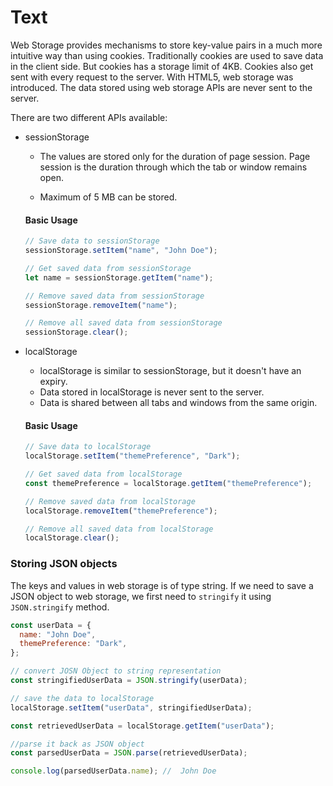 # Text

Web Storage provides mechanisms to store key-value pairs in a much more intuitive way than using cookies. Traditionally cookies are used to save data in the client side. But cookies has a storage limit of 4KB. Cookies also get sent with every request to the server. With HTML5, web storage was introduced. The data stored using web storage APIs are never sent to the server.

There are two different APIs available:

- sessionStorage

  - The values are stored only for the duration of page session. Page session is the duration through which the tab or window remains open.

  - Maximum of 5 MB can be stored.

  #### Basic Usage

  ```js
  // Save data to sessionStorage
  sessionStorage.setItem("name", "John Doe");

  // Get saved data from sessionStorage
  let name = sessionStorage.getItem("name");

  // Remove saved data from sessionStorage
  sessionStorage.removeItem("name");

  // Remove all saved data from sessionStorage
  sessionStorage.clear();
  ```

- localStorage

  - localStorage is similar to sessionStorage, but it doesn't have an expiry.
  - Data stored in localStorage is never sent to the server.
  - Data is shared between all tabs and windows from the same origin.

  #### Basic Usage

  ```js
  // Save data to localStorage
  localStorage.setItem("themePreference", "Dark");

  // Get saved data from localStorage
  const themePreference = localStorage.getItem("themePreference");

  // Remove saved data from localStorage
  localStorage.removeItem("themePreference");

  // Remove all saved data from localStorage
  localStorage.clear();
  ```

### Storing JSON objects

The keys and values in web storage is of type string. If we need to save a JSON object to web storage, we first need to `stringify` it using `JSON.stringify` method.

```js
const userData = {
  name: "John Doe",
  themePreference: "Dark",
};

// convert JOSN Object to string representation
const stringifiedUserData = JSON.stringify(userData);

// save the data to localStorage
localStorage.setItem("userData", stringifiedUserData);

const retrievedUserData = localStorage.getItem("userData");

//parse it back as JSON object
const parsedUserData = JSON.parse(retrievedUserData);

console.log(parsedUserData.name); //  John Doe
```
